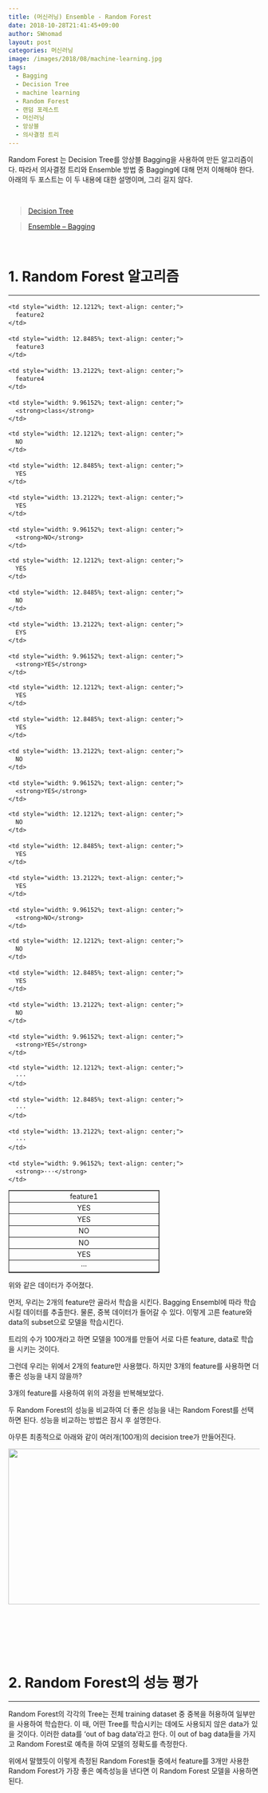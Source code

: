```yaml
---
title: (머신러닝) Ensemble - Random Forest
date: 2018-10-28T21:41:45+09:00
author: SWnomad
layout: post
categories: 머신러닝
image: /images/2018/08/machine-learning.jpg
tags:
  - Bagging
  - Decision Tree
  - machine learning
  - Random Forest
  - 랜덤 포레스트
  - 머신러닝
  - 앙상블
  - 의사결정 트리
---
```

Random Forest 는 Decision Tree를 앙상블 Bagging을 사용하여 만든 알고리즘이다. 따라서 의사결정 트리와 Ensemble 방법 중 Bagging에 대해 먼저 이해해야 한다. 아래의 두 포스트는 이 두 내용에 대한 설명이며, 그리 길지 않다.

&nbsp;

<blockquote class="wp-embedded-content" data-secret="oTG2C9rELN">
  <p>
    <a href="https://SWnomad.com/decision-tree/">Decision Tree</a>
  </p>
</blockquote>



<blockquote class="wp-embedded-content" data-secret="AKPcjJQHmb">
  <p>
    <a href="https://SWnomad.com/ensemble-bagging/">Ensemble &#8211; Bagging</a>
  </p>
</blockquote>



&nbsp;

# 1. Random Forest 알고리즘

* * *

<table style="border-collapse: collapse; width: 60.1212%;" border="1">
  <tr>
    <td style="width: 12%; text-align: center;">
      feature1
    </td>
    
    <td style="width: 12.1212%; text-align: center;">
      feature2
    </td>
    
    <td style="width: 12.8485%; text-align: center;">
      feature3
    </td>
    
    <td style="width: 13.2122%; text-align: center;">
      feature4
    </td>
    
    <td style="width: 9.96152%; text-align: center;">
      <strong>class</strong>
    </td>
  </tr>
  
  <tr>
    <td style="width: 12%; text-align: center;">
      YES
    </td>
    
    <td style="width: 12.1212%; text-align: center;">
      NO
    </td>
    
    <td style="width: 12.8485%; text-align: center;">
      YES
    </td>
    
    <td style="width: 13.2122%; text-align: center;">
      YES
    </td>
    
    <td style="width: 9.96152%; text-align: center;">
      <strong>NO</strong>
    </td>
  </tr>
  
  <tr>
    <td style="width: 12%; text-align: center;">
      YES
    </td>
    
    <td style="width: 12.1212%; text-align: center;">
      YES
    </td>
    
    <td style="width: 12.8485%; text-align: center;">
      NO
    </td>
    
    <td style="width: 13.2122%; text-align: center;">
      EYS
    </td>
    
    <td style="width: 9.96152%; text-align: center;">
      <strong>YES</strong>
    </td>
  </tr>
  
  <tr>
    <td style="width: 12%; text-align: center;">
      NO
    </td>
    
    <td style="width: 12.1212%; text-align: center;">
      YES
    </td>
    
    <td style="width: 12.8485%; text-align: center;">
      YES
    </td>
    
    <td style="width: 13.2122%; text-align: center;">
      NO
    </td>
    
    <td style="width: 9.96152%; text-align: center;">
      <strong>YES</strong>
    </td>
  </tr>
  
  <tr>
    <td style="width: 12%; text-align: center;">
      NO
    </td>
    
    <td style="width: 12.1212%; text-align: center;">
      NO
    </td>
    
    <td style="width: 12.8485%; text-align: center;">
      YES
    </td>
    
    <td style="width: 13.2122%; text-align: center;">
      YES
    </td>
    
    <td style="width: 9.96152%; text-align: center;">
      <strong>NO</strong>
    </td>
  </tr>
  
  <tr>
    <td style="width: 12%; text-align: center;">
      YES
    </td>
    
    <td style="width: 12.1212%; text-align: center;">
      NO
    </td>
    
    <td style="width: 12.8485%; text-align: center;">
      YES
    </td>
    
    <td style="width: 13.2122%; text-align: center;">
      NO
    </td>
    
    <td style="width: 9.96152%; text-align: center;">
      <strong>YES</strong>
    </td>
  </tr>
  
  <tr>
    <td style="width: 12%; text-align: center;">
      ···
    </td>
    
    <td style="width: 12.1212%; text-align: center;">
      ···
    </td>
    
    <td style="width: 12.8485%; text-align: center;">
      ···
    </td>
    
    <td style="width: 13.2122%; text-align: center;">
      ···
    </td>
    
    <td style="width: 9.96152%; text-align: center;">
      <strong>···</strong>
    </td>
  </tr>
</table>

위와 같은 데이터가 주어졌다.

먼저, 우리는 2개의 feature만 골라서 학습을 시킨다. Bagging Ensembl에 따라 학습 시킬 데이터를 추출한다. 물론, 중복 데이터가 들어갈 수 있다. 이렇게 고른 feature와 data의 subset으로 모델을 학습시킨다.

트리의 수가 100개라고 하면 모델을 100개를 만들어 서로 다른 feature, data로 학습을 시키는 것이다.

그런데 우리는 위에서 2개의 feature만 사용했다. 하지만 3개의 feature를 사용하면 더 좋은 성능을 내지 않을까?

3개의 feature를 사용하여 위의 과정을 반복해보았다.

두 Random Forest의 성능을 비교하여 더 좋은 성능을 내는 Random Forest를 선택하면 된다. 성능을 비교하는 방법은 잠시 후 설명한다.

아무튼 최종적으로 아래와 같이 여러개(100개)의 decision tree가 만들어진다.

<img class="aligncenter  wp-image-1253" src="/images/2018/10/no-name-8.jpg" alt="" width="669" height="312" srcset="/images/2018/10/no-name-8.jpg 899w, /images/2018/10/no-name-8-300x140.jpg 300w, /images/2018/10/no-name-8-768x359.jpg 768w" sizes="(max-width: 669px) 100vw, 669px" /> 

&nbsp;

&nbsp;

&nbsp;

# 2. Random Forest의 성능 평가

* * *

Random Forest의 각각의 Tree는 전체 training dataset 중 중복을 허용하여 일부만을 사용하여 학습한다. 이 때, 어떤 Tree를 학습시키는 데에도 사용되지 않은 data가 있을 것이다. 이러한 data를 &#8216;out of bag data&#8217;라고 한다. 이 out of bag data들을 가지고 Random Forest로 예측을 하여 모델의 정확도를 측정한다.

위에서 말했듯이 이렇게 측정된 Random Forest들 중에서 feature를 3개만 사용한 Random Forest가 가장 좋은 예측성능을 낸다면 이 Random Forest 모델을 사용하면 된다.
